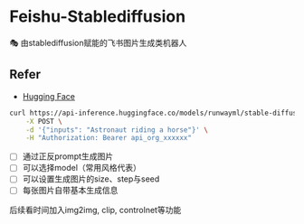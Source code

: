 # Feishu-Stablediffusion
🎭 由stablediffusion赋能的飞书图片生成类机器人

## Refer

-  [Hugging Face](https://huggingface.co/runwayml/stable-diffusion-v1-5)

```sh
curl https://api-inference.huggingface.co/models/runwayml/stable-diffusion-v1-5 \
	-X POST \
	-d '{"inputs": "Astronaut riding a horse"}' \
	-H "Authorization: Bearer api_org_xxxxxx"
```

- [ ] 通过正反prompt生成图片
- [ ] 可以选择model（常用风格代表）
- [ ] 可以设置生成图片的size、step与seed
- [ ] 每张图片自带基本生成信息

后续看时间加入img2img, clip, controlnet等功能
